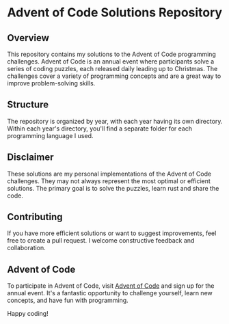 # Advent of Code Solutions Repository

## Overview

This repository contains my solutions to the Advent of Code programming challenges. Advent of Code is an annual event where participants solve a series of coding puzzles, each released daily leading up to Christmas. The challenges cover a variety of programming concepts and are a great way to improve problem-solving skills.

## Structure

The repository is organized by year, with each year having its own directory. Within each year's directory, you'll find a separate folder for each programming language I used.

## Disclaimer

These solutions are my personal implementations of the Advent of Code challenges. They may not always represent the most optimal or efficient solutions. The primary goal is to solve the puzzles, learn rust and share the code.

## Contributing

If you have more efficient solutions or want to suggest improvements, feel free to create a pull request. I welcome constructive feedback and collaboration.

## Advent of Code

To participate in Advent of Code, visit [Advent of Code](https://adventofcode.com/) and sign up for the annual event. It's a fantastic opportunity to challenge yourself, learn new concepts, and have fun with programming.

Happy coding!
